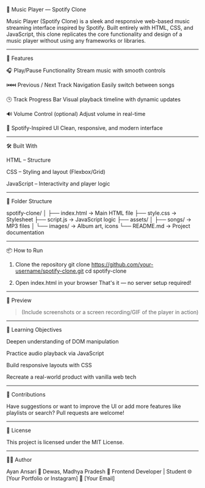 🎵 Music Player — Spotify Clone

Music Player (Spotify Clone) is a sleek and responsive web-based music streaming interface inspired by Spotify. Built entirely with HTML, CSS, and JavaScript, this clone replicates the core functionality and design of a music player without using any frameworks or libraries.


---

🚀 Features

🎧 Play/Pause Functionality
Stream music with smooth controls

⏮️⏭️ Previous / Next Track Navigation
Easily switch between songs

🕒 Track Progress Bar
Visual playback timeline with dynamic updates

🔊 Volume Control (optional)
Adjust volume in real-time

🎨 Spotify-Inspired UI
Clean, responsive, and modern interface



---

🛠️ Built With

HTML – Structure

CSS – Styling and layout (Flexbox/Grid)

JavaScript – Interactivity and player logic



---

📂 Folder Structure

spotify-clone/
│
├── index.html        → Main HTML file
├── style.css         → Stylesheet
├── script.js         → JavaScript logic
├── assets/
│   ├── songs/        → MP3 files
│   └── images/       → Album art, icons
└── README.md         → Project documentation


---

📦 How to Run

1. Clone the repository
git clone https://github.com/your-username/spotify-clone.git
cd spotify-clone


2. Open index.html in your browser
That's it — no server setup required!




---

🎨 Preview

> (Include screenshots or a screen recording/GIF of the player in action)




---

🧠 Learning Objectives

Deepen understanding of DOM manipulation

Practice audio playback via JavaScript

Build responsive layouts with CSS

Recreate a real-world product with vanilla web tech



---

🙌 Contributions

Have suggestions or want to improve the UI or add more features like playlists or search? Pull requests are welcome!


---

📄 License

This project is licensed under the MIT License.


---

👨‍💻 Author

Ayan Ansari
📍 Dewas, Madhya Pradesh
💼 Frontend Developer | Student
🌐 [Your Portfolio or Instagram]
📧 [Your Email]